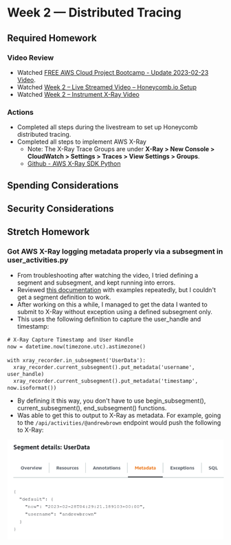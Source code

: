 # Week 2 — Distributed Tracing

## Required Homework

### Video Review
* Watched [FREE AWS Cloud Project Bootcamp - Update 2023-02-23 Video](https://youtu.be/gQxzMvk6BzM).
* Watched [Week 2 – Live Streamed Video – Honeycomb.io Setup](https://www.youtube.com/live/2GD9xCzRId4?feature=share)
* Watched [Week 2 – Instrument X-Ray Video](https://youtu.be/n2DTsuBrD_A)


### Actions

* Completed all steps during the livestream to set up Honeycomb distributed tracing.
* Completed all steps to implement AWS X-Ray
  * Note:  The X-Ray Trace Groups are under **X-Ray > New Console > CloudWatch > Settings > Traces > View Settings > Groups**.
  * [Github - AWS X-Ray SDK Python](https://github.com/aws/aws-xray-sdk-python)

## Spending Considerations

## Security Considerations

## Stretch Homework

### Got AWS X-Ray logging metadata properly via a subsegment in user_activities.py

* From troubleshooting after watching the video, I tried defining a segment and subsegment, and kept running into errors.
* Reviewed [this documentation](https://docs.aws.amazon.com/xray/latest/devguide/xray-sdk-python-subsegments.html) with examples repeatedly, but I couldn't get a segment definition to work.
* After working on this a while, I managed to get the data I wanted to submit to X-Ray without exception using a defined subsegment only.
* This uses the following definition to capture the user_handle and timestamp:

```
# X-Ray Capture Timestamp and User Handle
now = datetime.now(timezone.utc).astimezone()
    
with xray_recorder.in_subsegment('UserData'):
  xray_recorder.current_subsegment().put_metadata('username', user_handle)
  xray_recorder.current_subsegment().put_metadata('timestamp', now.isoformat())
```
* By defining it this way, you don't have to use begin_subsegment(), current_subsegment(), end_subsegment() functions.
* Was able to get this to output to X-Ray as metadata.  For example, going to the ```/api/activities/@andrewbrown``` endpoint would push the following to X-Ray:

![image](../_docs/assets/week2/X-Ray-UserData.png)
